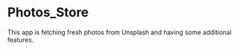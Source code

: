 # Photos_Store
This app is fetching fresh photos from Unsplash and having some additional features.
